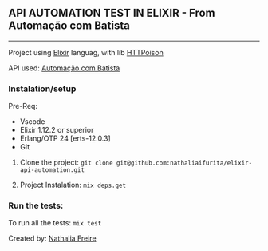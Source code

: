 ## API AUTOMATION TEST IN ELIXIR - From Automação com Batista
--------

Project using [Elixir](https://github.com/elixir-lang/ex_doc) languag, with lib [HTTPoison](https://github.com/edgurgel/httpoison)

API used: [Automação com Batista](https://automacaocombatista.herokuapp.com/apibatista/sobre_api)

### Instalation/setup

Pre-Req:
- Vscode
- Elixir 1.12.2 or superior
- Erlang/OTP 24 [erts-12.0.3] 
- Git

1. Clone the project:
```git clone git@github.com:nathaliaifurita/elixir-api-automation.git```

2. Project Instalation:
 ```mix deps.get```

### Run the tests:

To run all the tests:
```mix test```

Created by: [Nathalia Freire](https://github.com/nathaliaifurita)



